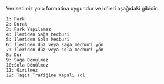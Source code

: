 Verisetimiz yolo formatina uygundur ve id'leri aşağıdaki gibidir:

 
    1: Park
    2: Durak
    3: Park Yapılamaz
    4: İleriden Sağa Mecburi
    5: İleriden Sola Mecburi
    6: İleriden düz veya sağa mecburi yön
    7: İleriden düz veya sola mecburi yön
    8: Dur
    9: Sağa Dönülmez
    10:Sola Dönülmez
    11: Girilmez
    12: Taşıt Trafiğine Kapalı Yol


